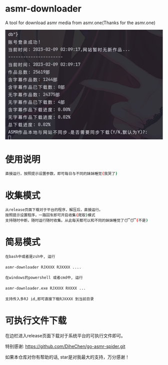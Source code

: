 # asmr-downloader
A tool for download asmr media from asmr.one(Thanks for the asmr.one)

![img-1.png](images/img-1.png)

# 使用说明
```bash
直接运行，按照提示设置参数，即可每日与不同的妹妹睡觉(我哭了)
```
# 收集模式
```bash
从release页面下载对于平台的程序，解压后，直接运行。
按照提示设置程序，一路回车即可开启收集(爬取)模式
支持随时中断，随时运行随时收集。从此每天都可以和不同的妹妹睡觉了😴😴(不是)

```

# 简易模式
```bash
在bash中或者是zsh中, 运行

asmr-downloader RJXXXX RJXXXX ....

在windows的powershell 或者cmd中, 运行 

asmr-downloader.exe RJXXXX RXXXX ...

支持传入多RJ id,即可直接下载RJXXXX 到当前目录

```
# 可执行文件下载
在边栏进入release页面下载对于系统平台的可执行文件即可。

特别感谢:
https://github.com/DiheChen/go-asmr-spider.git

如果本仓库对你有帮助的话, star是对我最大的支持，万分感谢！
